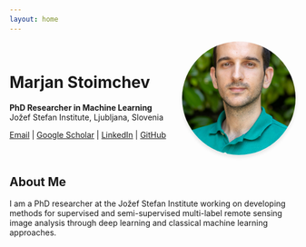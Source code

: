 ```yaml
---
layout: home
---
```


<div style="display: flex; align-items: center; margin-bottom: 2rem;">
  <div style="flex: 1;">
    <h1>Marjan Stoimchev</h1>
    <p><strong>PhD Researcher in Machine Learning</strong><br>
    Jožef Stefan Institute, Ljubljana, Slovenia</p>
    <p>
      <a href="mailto:marjanstoimcev@gmail.com">Email</a> | 
      <a href="https://scholar.google.com/citations?user=05uc3wEAAAAJ&hl=en">Google Scholar</a> | 
      <a href="https://www.linkedin.com/in/marjan-stoimchev-636657179/">LinkedIn</a> | 
      <a href="https://github.com/marjanstoimchev">GitHub</a>
    </p>
  </div>
  <div style="text-align: center;">
    <img src="/assets/img/marjan_image.jpg" alt="Marjan Stoimchev" style="width: 200px; height: 200px; border-radius: 50%; object-fit: cover; box-shadow: 0 4px 6px rgba(0,0,0,0.1);">
  </div>
</div>

## About Me

I am a PhD researcher at the Jožef Stefan Institute working on developing methods for supervised and semi-supervised multi-label remote sensing image analysis through deep learning and classical machine learning approaches.
